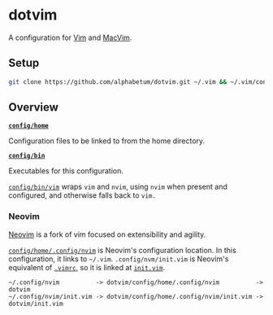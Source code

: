 # dotvim

A configuration for [Vim](https://www.vim.org/) and [MacVim](http://macvim-dev.github.io/macvim/).

## Setup

```bash
git clone https://github.com/alphabetum/dotvim.git ~/.vim && ~/.vim/config/bin/dotvim-setup
```
## Overview

**[`config/home`](config/home)**

Configuration files to be linked to from the home directory.

**[`config/bin`](config/bin)**

Executables for this configuration.

[`config/bin/vim`](config/bin/vim) wraps `vim` and `nvim`, using `nvim` when present and configured, and otherwise falls back to `vim.`

### Neovim

[Neovim](https://neovim.io) is a fork of vim focused on extensibility and agility.

[`config/home/.config/nvim`](config/home/.config/nvim) is Neovim's configuration location. In this configuration, it links to `~/.vim`. `.config/nvm/init.vim` is Neovim's equivalent of [`.vimrc`](config/home/.vimrc), so it is linked at [`init.vim`](init.vim).

```
~/.config/nvim          -> dotvim/config/home/.config/nvim          -> dotvim
~/.config/nvim/init.vim -> dotvim/config/home/.config/nvim/init.vim -> dotvim/init.vim
```

